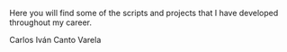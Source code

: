 Here you will find some of the scripts and projects that I have developed throughout my career.

Carlos Iván Canto Varela

#
